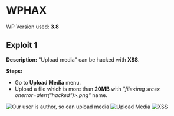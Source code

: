 # WPHAX 

WP Version used: **3.8**

## **Exploit 1**

**Description:**
"Upload media" can be hacked with **XSS**.

**Steps:**

* Go to **Upload Media** menu.
* Upload a file which is more than **20MB** with *"file<img src=x onerror=alert("hacked")>.png"* name.

![Our user is author, so can upload media](https://i.imgur.com/z6pj5HV.png)
![Upload Media](https://i.imgur.com/Ad0wZIt.png)
![XSS](https://i.imgur.com/aRp2L62.png)
